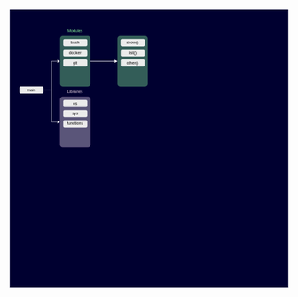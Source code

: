 <svg xmlns="http://www.w3.org/2000/svg" xmlns:xlink="http://www.w3.org/1999/xlink" version="1.1" width="828px" viewBox="-0.5 -0.5 828 828" content="&lt;mxfile host=&quot;app.diagrams.net&quot; modified=&quot;2023-04-25T15:41:32.577Z&quot; agent=&quot;Mozilla/5.0 (Macintosh; Intel Mac OS X 10_15_7) AppleWebKit/605.1.15 (KHTML, like Gecko) Version/16.0 Safari/605.1.15&quot; etag=&quot;DjoE5KQK4IWs2PcmMf2Y&quot; version=&quot;21.2.1&quot; type=&quot;device&quot;&gt;&#10;  &lt;diagram name=&quot;Pagina-1&quot; id=&quot;GvwmDC2PmrFNHAEPn7BI&quot;&gt;&#10;    &lt;mxGraphModel dx=&quot;1194&quot; dy=&quot;666&quot; grid=&quot;1&quot; gridSize=&quot;10&quot; guides=&quot;1&quot; tooltips=&quot;1&quot; connect=&quot;1&quot; arrows=&quot;1&quot; fold=&quot;1&quot; page=&quot;1&quot; pageScale=&quot;1&quot; pageWidth=&quot;827&quot; pageHeight=&quot;1169&quot; math=&quot;0&quot; shadow=&quot;0&quot;&gt;&#10;      &lt;root&gt;&#10;        &lt;mxCell id=&quot;0&quot; /&gt;&#10;        &lt;mxCell id=&quot;1&quot; parent=&quot;0&quot; /&gt;&#10;        &lt;mxCell id=&quot;D94WVflspXCNQLaNah3F-7&quot; value=&quot;&quot; style=&quot;whiteSpace=wrap;html=1;aspect=fixed;fillColor=#000030;strokeColor=#ffffff;fillStyle=solid;gradientColor=none;glass=0;rounded=0;movable=0;resizable=0;rotatable=0;deletable=0;editable=0;locked=1;connectable=0;&quot; vertex=&quot;1&quot; parent=&quot;1&quot;&gt;&#10;          &lt;mxGeometry width=&quot;827&quot; height=&quot;827&quot; as=&quot;geometry&quot; /&gt;&#10;        &lt;/mxCell&gt;&#10;        &lt;mxCell id=&quot;D94WVflspXCNQLaNah3F-19&quot; value=&quot;&quot; style=&quot;edgeStyle=orthogonalEdgeStyle;rounded=0;orthogonalLoop=1;jettySize=auto;html=1;strokeColor=#FFFFFF;&quot; edge=&quot;1&quot; parent=&quot;1&quot; source=&quot;D94WVflspXCNQLaNah3F-6&quot; target=&quot;D94WVflspXCNQLaNah3F-18&quot;&gt;&#10;          &lt;mxGeometry relative=&quot;1&quot; as=&quot;geometry&quot; /&gt;&#10;        &lt;/mxCell&gt;&#10;        &lt;mxCell id=&quot;D94WVflspXCNQLaNah3F-20&quot; style=&quot;edgeStyle=orthogonalEdgeStyle;rounded=0;orthogonalLoop=1;jettySize=auto;html=1;entryX=0;entryY=0.5;entryDx=0;entryDy=0;strokeColor=#FFFFFF;&quot; edge=&quot;1&quot; parent=&quot;1&quot; source=&quot;D94WVflspXCNQLaNah3F-6&quot; target=&quot;D94WVflspXCNQLaNah3F-18&quot;&gt;&#10;          &lt;mxGeometry relative=&quot;1&quot; as=&quot;geometry&quot; /&gt;&#10;        &lt;/mxCell&gt;&#10;        &lt;mxCell id=&quot;D94WVflspXCNQLaNah3F-6&quot; value=&quot;&quot; style=&quot;whiteSpace=wrap;html=1;fillColor=#80E894;strokeColor=none;fillStyle=solid;gradientColor=none;glass=0;rounded=1;opacity=40;shadow=0;arcSize=9;&quot; vertex=&quot;1&quot; parent=&quot;1&quot;&gt;&#10;          &lt;mxGeometry x=&quot;150&quot; y=&quot;80&quot; width=&quot;90&quot; height=&quot;150&quot; as=&quot;geometry&quot; /&gt;&#10;        &lt;/mxCell&gt;&#10;        &lt;mxCell id=&quot;D94WVflspXCNQLaNah3F-10&quot; style=&quot;edgeStyle=orthogonalEdgeStyle;rounded=0;orthogonalLoop=1;jettySize=auto;html=1;entryX=0;entryY=0.5;entryDx=0;entryDy=0;strokeColor=#FFFFFF;&quot; edge=&quot;1&quot; parent=&quot;1&quot; source=&quot;D94WVflspXCNQLaNah3F-1&quot; target=&quot;D94WVflspXCNQLaNah3F-6&quot;&gt;&#10;          &lt;mxGeometry relative=&quot;1&quot; as=&quot;geometry&quot; /&gt;&#10;        &lt;/mxCell&gt;&#10;        &lt;mxCell id=&quot;D94WVflspXCNQLaNah3F-17&quot; style=&quot;edgeStyle=orthogonalEdgeStyle;rounded=0;orthogonalLoop=1;jettySize=auto;html=1;entryX=0;entryY=0.5;entryDx=0;entryDy=0;strokeColor=#FFFFFF;&quot; edge=&quot;1&quot; parent=&quot;1&quot; source=&quot;D94WVflspXCNQLaNah3F-1&quot; target=&quot;D94WVflspXCNQLaNah3F-12&quot;&gt;&#10;          &lt;mxGeometry relative=&quot;1&quot; as=&quot;geometry&quot; /&gt;&#10;        &lt;/mxCell&gt;&#10;        &lt;mxCell id=&quot;D94WVflspXCNQLaNah3F-1&quot; value=&quot;main&quot; style=&quot;rounded=1;whiteSpace=wrap;html=1;strokeColor=#ffffff;fillColor=#ebebeb;&quot; vertex=&quot;1&quot; parent=&quot;1&quot;&gt;&#10;          &lt;mxGeometry x=&quot;30&quot; y=&quot;230&quot; width=&quot;70&quot; height=&quot;20&quot; as=&quot;geometry&quot; /&gt;&#10;        &lt;/mxCell&gt;&#10;        &lt;mxCell id=&quot;D94WVflspXCNQLaNah3F-2&quot; value=&quot;bash&quot; style=&quot;rounded=1;whiteSpace=wrap;html=1;strokeColor=#ffffff;fillColor=#ebebeb;&quot; vertex=&quot;1&quot; parent=&quot;1&quot;&gt;&#10;          &lt;mxGeometry x=&quot;160&quot; y=&quot;90&quot; width=&quot;70&quot; height=&quot;20&quot; as=&quot;geometry&quot; /&gt;&#10;        &lt;/mxCell&gt;&#10;        &lt;mxCell id=&quot;D94WVflspXCNQLaNah3F-3&quot; value=&quot;docker&quot; style=&quot;rounded=1;whiteSpace=wrap;html=1;strokeColor=#ffffff;fillColor=#ebebeb;&quot; vertex=&quot;1&quot; parent=&quot;1&quot;&gt;&#10;          &lt;mxGeometry x=&quot;160&quot; y=&quot;120&quot; width=&quot;70&quot; height=&quot;20&quot; as=&quot;geometry&quot; /&gt;&#10;        &lt;/mxCell&gt;&#10;        &lt;mxCell id=&quot;D94WVflspXCNQLaNah3F-4&quot; value=&quot;git&quot; style=&quot;rounded=1;whiteSpace=wrap;html=1;strokeColor=#ffffff;fillColor=#ebebeb;&quot; vertex=&quot;1&quot; parent=&quot;1&quot;&gt;&#10;          &lt;mxGeometry x=&quot;160&quot; y=&quot;150&quot; width=&quot;70&quot; height=&quot;20&quot; as=&quot;geometry&quot; /&gt;&#10;        &lt;/mxCell&gt;&#10;        &lt;mxCell id=&quot;D94WVflspXCNQLaNah3F-11&quot; value=&quot;Modules&quot; style=&quot;text;html=1;strokeColor=none;fillColor=none;align=center;verticalAlign=middle;whiteSpace=wrap;rounded=0;fontColor=#80E894;&quot; vertex=&quot;1&quot; parent=&quot;1&quot;&gt;&#10;          &lt;mxGeometry x=&quot;165&quot; y=&quot;50&quot; width=&quot;60&quot; height=&quot;30&quot; as=&quot;geometry&quot; /&gt;&#10;        &lt;/mxCell&gt;&#10;        &lt;mxCell id=&quot;D94WVflspXCNQLaNah3F-12&quot; value=&quot;&quot; style=&quot;whiteSpace=wrap;html=1;fillColor=#e1d5e7;strokeColor=#9673a6;fillStyle=solid;glass=0;rounded=1;opacity=40;shadow=0;arcSize=9;&quot; vertex=&quot;1&quot; parent=&quot;1&quot;&gt;&#10;          &lt;mxGeometry x=&quot;150&quot; y=&quot;260&quot; width=&quot;90&quot; height=&quot;150&quot; as=&quot;geometry&quot; /&gt;&#10;        &lt;/mxCell&gt;&#10;        &lt;mxCell id=&quot;D94WVflspXCNQLaNah3F-13&quot; value=&quot;os&quot; style=&quot;rounded=1;whiteSpace=wrap;html=1;strokeColor=#ffffff;fillColor=#ebebeb;&quot; vertex=&quot;1&quot; parent=&quot;1&quot;&gt;&#10;          &lt;mxGeometry x=&quot;160&quot; y=&quot;270&quot; width=&quot;70&quot; height=&quot;20&quot; as=&quot;geometry&quot; /&gt;&#10;        &lt;/mxCell&gt;&#10;        &lt;mxCell id=&quot;D94WVflspXCNQLaNah3F-14&quot; value=&quot;sys&quot; style=&quot;rounded=1;whiteSpace=wrap;html=1;strokeColor=#ffffff;fillColor=#ebebeb;&quot; vertex=&quot;1&quot; parent=&quot;1&quot;&gt;&#10;          &lt;mxGeometry x=&quot;160&quot; y=&quot;300&quot; width=&quot;70&quot; height=&quot;20&quot; as=&quot;geometry&quot; /&gt;&#10;        &lt;/mxCell&gt;&#10;        &lt;mxCell id=&quot;D94WVflspXCNQLaNah3F-15&quot; value=&quot;functions&quot; style=&quot;rounded=1;whiteSpace=wrap;html=1;strokeColor=#ffffff;fillColor=#ebebeb;&quot; vertex=&quot;1&quot; parent=&quot;1&quot;&gt;&#10;          &lt;mxGeometry x=&quot;160&quot; y=&quot;330&quot; width=&quot;70&quot; height=&quot;20&quot; as=&quot;geometry&quot; /&gt;&#10;        &lt;/mxCell&gt;&#10;        &lt;mxCell id=&quot;D94WVflspXCNQLaNah3F-16&quot; value=&quot;&amp;lt;font color=&amp;quot;#e6d0de&amp;quot;&amp;gt;&amp;lt;span style=&amp;quot;caret-color: rgb(230, 208, 222);&amp;quot;&amp;gt;Libraries&amp;lt;/span&amp;gt;&amp;lt;/font&amp;gt;&quot; style=&quot;text;html=1;strokeColor=none;fillColor=none;align=center;verticalAlign=middle;whiteSpace=wrap;rounded=0;fontColor=#80E894;&quot; vertex=&quot;1&quot; parent=&quot;1&quot;&gt;&#10;          &lt;mxGeometry x=&quot;165&quot; y=&quot;230&quot; width=&quot;60&quot; height=&quot;30&quot; as=&quot;geometry&quot; /&gt;&#10;        &lt;/mxCell&gt;&#10;        &lt;mxCell id=&quot;D94WVflspXCNQLaNah3F-18&quot; value=&quot;&quot; style=&quot;whiteSpace=wrap;html=1;fillColor=#80E894;strokeColor=none;fillStyle=solid;gradientColor=none;glass=0;rounded=1;opacity=40;shadow=0;arcSize=9;&quot; vertex=&quot;1&quot; parent=&quot;1&quot;&gt;&#10;          &lt;mxGeometry x=&quot;320&quot; y=&quot;80&quot; width=&quot;90&quot; height=&quot;150&quot; as=&quot;geometry&quot; /&gt;&#10;        &lt;/mxCell&gt;&#10;        &lt;mxCell id=&quot;D94WVflspXCNQLaNah3F-21&quot; value=&quot;show&quot; style=&quot;rounded=1;whiteSpace=wrap;html=1;strokeColor=#ffffff;fillColor=#ebebeb;&quot; vertex=&quot;1&quot; parent=&quot;1&quot;&gt;&#10;          &lt;mxGeometry x=&quot;330&quot; y=&quot;90&quot; width=&quot;70&quot; height=&quot;20&quot; as=&quot;geometry&quot; /&gt;&#10;        &lt;/mxCell&gt;&#10;        &lt;mxCell id=&quot;D94WVflspXCNQLaNah3F-22&quot; value=&quot;show()&quot; style=&quot;rounded=1;whiteSpace=wrap;html=1;strokeColor=#ffffff;fillColor=#ebebeb;&quot; vertex=&quot;1&quot; parent=&quot;1&quot;&gt;&#10;          &lt;mxGeometry x=&quot;330&quot; y=&quot;90&quot; width=&quot;70&quot; height=&quot;20&quot; as=&quot;geometry&quot; /&gt;&#10;        &lt;/mxCell&gt;&#10;        &lt;mxCell id=&quot;D94WVflspXCNQLaNah3F-25&quot; value=&quot;list()&quot; style=&quot;rounded=1;whiteSpace=wrap;html=1;strokeColor=#ffffff;fillColor=#ebebeb;&quot; vertex=&quot;1&quot; parent=&quot;1&quot;&gt;&#10;          &lt;mxGeometry x=&quot;330&quot; y=&quot;120&quot; width=&quot;70&quot; height=&quot;20&quot; as=&quot;geometry&quot; /&gt;&#10;        &lt;/mxCell&gt;&#10;        &lt;mxCell id=&quot;D94WVflspXCNQLaNah3F-26&quot; value=&quot;other()&quot; style=&quot;rounded=1;whiteSpace=wrap;html=1;strokeColor=#ffffff;fillColor=#ebebeb;&quot; vertex=&quot;1&quot; parent=&quot;1&quot;&gt;&#10;          &lt;mxGeometry x=&quot;330&quot; y=&quot;150&quot; width=&quot;70&quot; height=&quot;20&quot; as=&quot;geometry&quot; /&gt;&#10;        &lt;/mxCell&gt;&#10;      &lt;/root&gt;&#10;    &lt;/mxGraphModel&gt;&#10;  &lt;/diagram&gt;&#10;&lt;/mxfile&gt;&#10;" onclick="(function(svg){var src=window.event.target||window.event.srcElement;while (src!=null&amp;&amp;src.nodeName.toLowerCase()!='a'){src=src.parentNode;}if(src==null){if(svg.wnd!=null&amp;&amp;!svg.wnd.closed){svg.wnd.focus();}else{var r=function(evt){if(evt.data=='ready'&amp;&amp;evt.source==svg.wnd){svg.wnd.postMessage(decodeURIComponent(svg.getAttribute('content')),'*');window.removeEventListener('message',r);}};window.addEventListener('message',r);svg.wnd=window.open('https://viewer.diagrams.net/?client=1&amp;page=0&amp;edit=_blank');}}})(this);" style="cursor:pointer;max-width:100%;max-height:828px;"><defs/><g><rect x="0" y="0" width="827" height="827" fill="#000030" stroke="#ffffff" pointer-events="all"/><path d="M 240 155 L 313.63 155" fill="none" stroke="#ffffff" stroke-miterlimit="10" pointer-events="stroke"/><path d="M 318.88 155 L 311.88 158.5 L 313.63 155 L 311.88 151.5 Z" fill="#ffffff" stroke="#ffffff" stroke-miterlimit="10" pointer-events="all"/><path d="M 240 155 L 313.63 155" fill="none" stroke="#ffffff" stroke-miterlimit="10" pointer-events="stroke"/><path d="M 318.88 155 L 311.88 158.5 L 313.63 155 L 311.88 151.5 Z" fill="#ffffff" stroke="#ffffff" stroke-miterlimit="10" pointer-events="all"/><rect x="150" y="80" width="90" height="150" rx="8.1" ry="8.1" fill-opacity="0.4" fill="#80e894" stroke="none" pointer-events="all"/><path d="M 100 240 L 125 240 L 125 155 L 143.63 155" fill="none" stroke="#ffffff" stroke-miterlimit="10" pointer-events="stroke"/><path d="M 148.88 155 L 141.88 158.5 L 143.63 155 L 141.88 151.5 Z" fill="#ffffff" stroke="#ffffff" stroke-miterlimit="10" pointer-events="all"/><path d="M 100 240 L 125 240 L 125 335 L 143.63 335" fill="none" stroke="#ffffff" stroke-miterlimit="10" pointer-events="stroke"/><path d="M 148.88 335 L 141.88 338.5 L 143.63 335 L 141.88 331.5 Z" fill="#ffffff" stroke="#ffffff" stroke-miterlimit="10" pointer-events="all"/><rect x="30" y="230" width="70" height="20" rx="3" ry="3" fill="#ebebeb" stroke="#ffffff" pointer-events="all"/><g transform="translate(-0.5 -0.5)"><switch><foreignObject pointer-events="none" width="100%" height="100%" requiredFeatures="http://www.w3.org/TR/SVG11/feature#Extensibility" style="overflow: visible; text-align: left;"><div xmlns="http://www.w3.org/1999/xhtml" style="display: flex; align-items: unsafe center; justify-content: unsafe center; width: 68px; height: 1px; padding-top: 240px; margin-left: 31px;"><div data-drawio-colors="color: rgb(0, 0, 0); " style="box-sizing: border-box; font-size: 0px; text-align: center;"><div style="display: inline-block; font-size: 12px; font-family: Helvetica; color: rgb(0, 0, 0); line-height: 1.2; pointer-events: all; white-space: normal; overflow-wrap: normal;">main</div></div></div></foreignObject><text x="65" y="244" fill="rgb(0, 0, 0)" font-family="Helvetica" font-size="12px" text-anchor="middle">main</text></switch></g><rect x="160" y="90" width="70" height="20" rx="3" ry="3" fill="#ebebeb" stroke="#ffffff" pointer-events="all"/><g transform="translate(-0.5 -0.5)"><switch><foreignObject pointer-events="none" width="100%" height="100%" requiredFeatures="http://www.w3.org/TR/SVG11/feature#Extensibility" style="overflow: visible; text-align: left;"><div xmlns="http://www.w3.org/1999/xhtml" style="display: flex; align-items: unsafe center; justify-content: unsafe center; width: 68px; height: 1px; padding-top: 100px; margin-left: 161px;"><div data-drawio-colors="color: rgb(0, 0, 0); " style="box-sizing: border-box; font-size: 0px; text-align: center;"><div style="display: inline-block; font-size: 12px; font-family: Helvetica; color: rgb(0, 0, 0); line-height: 1.2; pointer-events: all; white-space: normal; overflow-wrap: normal;">bash</div></div></div></foreignObject><text x="195" y="104" fill="rgb(0, 0, 0)" font-family="Helvetica" font-size="12px" text-anchor="middle">bash</text></switch></g><rect x="160" y="120" width="70" height="20" rx="3" ry="3" fill="#ebebeb" stroke="#ffffff" pointer-events="all"/><g transform="translate(-0.5 -0.5)"><switch><foreignObject pointer-events="none" width="100%" height="100%" requiredFeatures="http://www.w3.org/TR/SVG11/feature#Extensibility" style="overflow: visible; text-align: left;"><div xmlns="http://www.w3.org/1999/xhtml" style="display: flex; align-items: unsafe center; justify-content: unsafe center; width: 68px; height: 1px; padding-top: 130px; margin-left: 161px;"><div data-drawio-colors="color: rgb(0, 0, 0); " style="box-sizing: border-box; font-size: 0px; text-align: center;"><div style="display: inline-block; font-size: 12px; font-family: Helvetica; color: rgb(0, 0, 0); line-height: 1.2; pointer-events: all; white-space: normal; overflow-wrap: normal;">docker</div></div></div></foreignObject><text x="195" y="134" fill="rgb(0, 0, 0)" font-family="Helvetica" font-size="12px" text-anchor="middle">docker</text></switch></g><rect x="160" y="150" width="70" height="20" rx="3" ry="3" fill="#ebebeb" stroke="#ffffff" pointer-events="all"/><g transform="translate(-0.5 -0.5)"><switch><foreignObject pointer-events="none" width="100%" height="100%" requiredFeatures="http://www.w3.org/TR/SVG11/feature#Extensibility" style="overflow: visible; text-align: left;"><div xmlns="http://www.w3.org/1999/xhtml" style="display: flex; align-items: unsafe center; justify-content: unsafe center; width: 68px; height: 1px; padding-top: 160px; margin-left: 161px;"><div data-drawio-colors="color: rgb(0, 0, 0); " style="box-sizing: border-box; font-size: 0px; text-align: center;"><div style="display: inline-block; font-size: 12px; font-family: Helvetica; color: rgb(0, 0, 0); line-height: 1.2; pointer-events: all; white-space: normal; overflow-wrap: normal;">git</div></div></div></foreignObject><text x="195" y="164" fill="rgb(0, 0, 0)" font-family="Helvetica" font-size="12px" text-anchor="middle">git</text></switch></g><rect x="165" y="50" width="60" height="30" fill="none" stroke="none" pointer-events="all"/><g transform="translate(-0.5 -0.5)"><switch><foreignObject pointer-events="none" width="100%" height="100%" requiredFeatures="http://www.w3.org/TR/SVG11/feature#Extensibility" style="overflow: visible; text-align: left;"><div xmlns="http://www.w3.org/1999/xhtml" style="display: flex; align-items: unsafe center; justify-content: unsafe center; width: 58px; height: 1px; padding-top: 65px; margin-left: 166px;"><div data-drawio-colors="color: #80E894; " style="box-sizing: border-box; font-size: 0px; text-align: center;"><div style="display: inline-block; font-size: 12px; font-family: Helvetica; color: rgb(128, 232, 148); line-height: 1.2; pointer-events: all; white-space: normal; overflow-wrap: normal;">Modules</div></div></div></foreignObject><text x="195" y="69" fill="#80E894" font-family="Helvetica" font-size="12px" text-anchor="middle">Modules</text></switch></g><rect x="150" y="260" width="90" height="150" rx="8.1" ry="8.1" fill-opacity="0.4" fill="#e1d5e7" stroke="#9673a6" stroke-opacity="0.4" pointer-events="all"/><rect x="160" y="270" width="70" height="20" rx="3" ry="3" fill="#ebebeb" stroke="#ffffff" pointer-events="all"/><g transform="translate(-0.5 -0.5)"><switch><foreignObject pointer-events="none" width="100%" height="100%" requiredFeatures="http://www.w3.org/TR/SVG11/feature#Extensibility" style="overflow: visible; text-align: left;"><div xmlns="http://www.w3.org/1999/xhtml" style="display: flex; align-items: unsafe center; justify-content: unsafe center; width: 68px; height: 1px; padding-top: 280px; margin-left: 161px;"><div data-drawio-colors="color: rgb(0, 0, 0); " style="box-sizing: border-box; font-size: 0px; text-align: center;"><div style="display: inline-block; font-size: 12px; font-family: Helvetica; color: rgb(0, 0, 0); line-height: 1.2; pointer-events: all; white-space: normal; overflow-wrap: normal;">os</div></div></div></foreignObject><text x="195" y="284" fill="rgb(0, 0, 0)" font-family="Helvetica" font-size="12px" text-anchor="middle">os</text></switch></g><rect x="160" y="300" width="70" height="20" rx="3" ry="3" fill="#ebebeb" stroke="#ffffff" pointer-events="all"/><g transform="translate(-0.5 -0.5)"><switch><foreignObject pointer-events="none" width="100%" height="100%" requiredFeatures="http://www.w3.org/TR/SVG11/feature#Extensibility" style="overflow: visible; text-align: left;"><div xmlns="http://www.w3.org/1999/xhtml" style="display: flex; align-items: unsafe center; justify-content: unsafe center; width: 68px; height: 1px; padding-top: 310px; margin-left: 161px;"><div data-drawio-colors="color: rgb(0, 0, 0); " style="box-sizing: border-box; font-size: 0px; text-align: center;"><div style="display: inline-block; font-size: 12px; font-family: Helvetica; color: rgb(0, 0, 0); line-height: 1.2; pointer-events: all; white-space: normal; overflow-wrap: normal;">sys</div></div></div></foreignObject><text x="195" y="314" fill="rgb(0, 0, 0)" font-family="Helvetica" font-size="12px" text-anchor="middle">sys</text></switch></g><rect x="160" y="330" width="70" height="20" rx="3" ry="3" fill="#ebebeb" stroke="#ffffff" pointer-events="all"/><g transform="translate(-0.5 -0.5)"><switch><foreignObject pointer-events="none" width="100%" height="100%" requiredFeatures="http://www.w3.org/TR/SVG11/feature#Extensibility" style="overflow: visible; text-align: left;"><div xmlns="http://www.w3.org/1999/xhtml" style="display: flex; align-items: unsafe center; justify-content: unsafe center; width: 68px; height: 1px; padding-top: 340px; margin-left: 161px;"><div data-drawio-colors="color: rgb(0, 0, 0); " style="box-sizing: border-box; font-size: 0px; text-align: center;"><div style="display: inline-block; font-size: 12px; font-family: Helvetica; color: rgb(0, 0, 0); line-height: 1.2; pointer-events: all; white-space: normal; overflow-wrap: normal;">functions</div></div></div></foreignObject><text x="195" y="344" fill="rgb(0, 0, 0)" font-family="Helvetica" font-size="12px" text-anchor="middle">functions</text></switch></g><rect x="165" y="230" width="60" height="30" fill="none" stroke="none" pointer-events="all"/><g transform="translate(-0.5 -0.5)"><switch><foreignObject pointer-events="none" width="100%" height="100%" requiredFeatures="http://www.w3.org/TR/SVG11/feature#Extensibility" style="overflow: visible; text-align: left;"><div xmlns="http://www.w3.org/1999/xhtml" style="display: flex; align-items: unsafe center; justify-content: unsafe center; width: 58px; height: 1px; padding-top: 245px; margin-left: 166px;"><div data-drawio-colors="color: #80E894; " style="box-sizing: border-box; font-size: 0px; text-align: center;"><div style="display: inline-block; font-size: 12px; font-family: Helvetica; color: rgb(128, 232, 148); line-height: 1.2; pointer-events: all; white-space: normal; overflow-wrap: normal;"><font color="#e6d0de"><span style="caret-color: rgb(230, 208, 222);">Libraries</span></font></div></div></div></foreignObject><text x="195" y="249" fill="#80E894" font-family="Helvetica" font-size="12px" text-anchor="middle">Libraries</text></switch></g><rect x="320" y="80" width="90" height="150" rx="8.1" ry="8.1" fill-opacity="0.4" fill="#80e894" stroke="none" pointer-events="all"/><rect x="330" y="90" width="70" height="20" rx="3" ry="3" fill="#ebebeb" stroke="#ffffff" pointer-events="all"/><g transform="translate(-0.5 -0.5)"><switch><foreignObject pointer-events="none" width="100%" height="100%" requiredFeatures="http://www.w3.org/TR/SVG11/feature#Extensibility" style="overflow: visible; text-align: left;"><div xmlns="http://www.w3.org/1999/xhtml" style="display: flex; align-items: unsafe center; justify-content: unsafe center; width: 68px; height: 1px; padding-top: 100px; margin-left: 331px;"><div data-drawio-colors="color: rgb(0, 0, 0); " style="box-sizing: border-box; font-size: 0px; text-align: center;"><div style="display: inline-block; font-size: 12px; font-family: Helvetica; color: rgb(0, 0, 0); line-height: 1.2; pointer-events: all; white-space: normal; overflow-wrap: normal;">show</div></div></div></foreignObject><text x="365" y="104" fill="rgb(0, 0, 0)" font-family="Helvetica" font-size="12px" text-anchor="middle">show</text></switch></g><rect x="330" y="90" width="70" height="20" rx="3" ry="3" fill="#ebebeb" stroke="#ffffff" pointer-events="all"/><g transform="translate(-0.5 -0.5)"><switch><foreignObject pointer-events="none" width="100%" height="100%" requiredFeatures="http://www.w3.org/TR/SVG11/feature#Extensibility" style="overflow: visible; text-align: left;"><div xmlns="http://www.w3.org/1999/xhtml" style="display: flex; align-items: unsafe center; justify-content: unsafe center; width: 68px; height: 1px; padding-top: 100px; margin-left: 331px;"><div data-drawio-colors="color: rgb(0, 0, 0); " style="box-sizing: border-box; font-size: 0px; text-align: center;"><div style="display: inline-block; font-size: 12px; font-family: Helvetica; color: rgb(0, 0, 0); line-height: 1.2; pointer-events: all; white-space: normal; overflow-wrap: normal;">show()</div></div></div></foreignObject><text x="365" y="104" fill="rgb(0, 0, 0)" font-family="Helvetica" font-size="12px" text-anchor="middle">show()</text></switch></g><rect x="330" y="120" width="70" height="20" rx="3" ry="3" fill="#ebebeb" stroke="#ffffff" pointer-events="all"/><g transform="translate(-0.5 -0.5)"><switch><foreignObject pointer-events="none" width="100%" height="100%" requiredFeatures="http://www.w3.org/TR/SVG11/feature#Extensibility" style="overflow: visible; text-align: left;"><div xmlns="http://www.w3.org/1999/xhtml" style="display: flex; align-items: unsafe center; justify-content: unsafe center; width: 68px; height: 1px; padding-top: 130px; margin-left: 331px;"><div data-drawio-colors="color: rgb(0, 0, 0); " style="box-sizing: border-box; font-size: 0px; text-align: center;"><div style="display: inline-block; font-size: 12px; font-family: Helvetica; color: rgb(0, 0, 0); line-height: 1.2; pointer-events: all; white-space: normal; overflow-wrap: normal;">list()</div></div></div></foreignObject><text x="365" y="134" fill="rgb(0, 0, 0)" font-family="Helvetica" font-size="12px" text-anchor="middle">list()</text></switch></g><rect x="330" y="150" width="70" height="20" rx="3" ry="3" fill="#ebebeb" stroke="#ffffff" pointer-events="all"/><g transform="translate(-0.5 -0.5)"><switch><foreignObject pointer-events="none" width="100%" height="100%" requiredFeatures="http://www.w3.org/TR/SVG11/feature#Extensibility" style="overflow: visible; text-align: left;"><div xmlns="http://www.w3.org/1999/xhtml" style="display: flex; align-items: unsafe center; justify-content: unsafe center; width: 68px; height: 1px; padding-top: 160px; margin-left: 331px;"><div data-drawio-colors="color: rgb(0, 0, 0); " style="box-sizing: border-box; font-size: 0px; text-align: center;"><div style="display: inline-block; font-size: 12px; font-family: Helvetica; color: rgb(0, 0, 0); line-height: 1.2; pointer-events: all; white-space: normal; overflow-wrap: normal;">other()</div></div></div></foreignObject><text x="365" y="164" fill="rgb(0, 0, 0)" font-family="Helvetica" font-size="12px" text-anchor="middle">other()</text></switch></g></g><switch><g requiredFeatures="http://www.w3.org/TR/SVG11/feature#Extensibility"/><a transform="translate(0,-5)" xlink:href="https://www.diagrams.net/doc/faq/svg-export-text-problems" target="_blank"><text text-anchor="middle" font-size="10px" x="50%" y="100%">Text is not SVG - cannot display</text></a></switch></svg>

